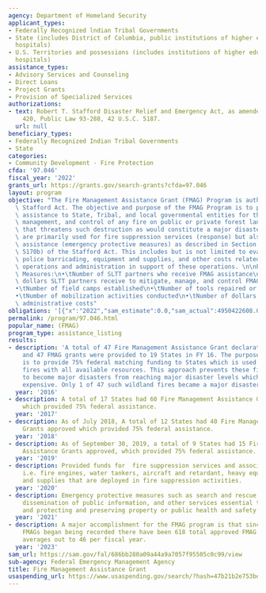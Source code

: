 ```yaml
---
agency: Department of Homeland Security
applicant_types:
- Federally Recognized lndian Tribal Governments
- State (includes District of Columbia, public institutions of higher education and
  hospitals)
- U.S. Territories and possessions (includes institutions of higher education and
  hospitals)
assistance_types:
- Advisory Services and Counseling
- Direct Loans
- Project Grants
- Provision of Specialized Services
authorizations:
- text: Robert T. Stafford Disaster Relief and Emergency Act, as amended, Section
    420, Public Law 93-288, 42 U.S.C. 5187.
  url: null
beneficiary_types:
- Federally Recognized Indian Tribal Governments
- State
categories:
- Community Development - Fire Protection
cfda: '97.046'
fiscal_year: '2022'
grants_url: https://grants.gov/search-grants?cfda=97.046
layout: program
objective: "The Fire Management Assistance Grant (FMAG) Program is authorized by the\
  \ Stafford Act. The objective and purpose of the FMAG Program is to provide supplemental\
  \ assistance to State, Tribal, and local governmental entities for the mitigation,\
  \ management, and control of any fire on public or private forest land or grassland\
  \ that threatens such destruction as would constitute a major disaster. The funds\
  \ are primarily used for fire suppression services (response) but also for essential\
  \ assistance (emergency protective measures) as described in Section 403 (42 U.S.C.\
  \ 5170b) of the Stafford Act. This includes but is not limited to evacuation, sheltering,\
  \ police barricading, equipment and supplies, and other costs related to fire suppression\
  \ operations and administration in support of these operations. \n\nPerformance\
  \ Measures:\n•\tNumber of SLTT partners who receive FMAG assistance\n•\tNumber of\
  \ dollars SLTT partners receive to mitigate, manage, and control FMAG-Declared fires\n\
  •\tNumber of field camps established\n•\tNumber of tools repaired or replaced\n\
  •\tNumber of mobilization activities conducted\n•\tNumber of dollars used to offset\
  \ administrative costs"
obligations: '[{"x":"2022","sam_estimate":0.0,"sam_actual":4950422608.0,"usa_spending_actual":88971114.07},{"x":"2023","sam_estimate":101000000.0,"sam_actual":0.0,"usa_spending_actual":107266387.14},{"x":"2024","sam_estimate":101000000.0,"sam_actual":0.0,"usa_spending_actual":21808723.13}]'
permalink: /program/97.046.html
popular_name: (FMAG)
program_type: assistance_listing
results:
- description: 'A total of 47 Fire Management Assistance Grant declarations were approved
    and 47 FMAG grants were provided to 19 States in FY 16. The purpose of this program
    is to provide 75% federal matching funding to States which is used to attack wildland
    fires with all available resources. This approach prevents these fires that threaten
    to become major disasters from reaching major disaster levels which are much more
    expensive. Only 1 of 47 such wildland fires became a major disaster in FY16. '
  year: '2016'
- description: A total of 17 States had 60 Fire Management Assistance Grants approved
    which provided 75% federal assistance.
  year: '2017'
- description: As of July 2018, A total of 12 States had 40 Fire Management Assistance
    Grants approved which provided 75% federal assistance.
  year: '2018'
- description: As of September 30, 2019, a total of 9 States had 15 Fire Management
    Assistance Grants approved, which provided 75% federal assistance.
  year: '2019'
- description: Provided funds for  fire suppression services and associated services,
    i.e. fire engines, water tankers, aircraft and retardant, heavy equipment, personnel,
    and supplies that are deployed in fire suppression activities.
  year: '2020'
- description: Emergency protective measures such as search and rescue, sheltering,
    dissemination of public information, and other services essential to saving lives
    and protecting and preserving property or public health and safety.
  year: '2021'
- description: A major accomplishment for the FMAG program is that since 2010 when
    FMAGs began being recorded there have been 618 total approved FMAG declarations  which
    averages out to 46 per fiscal year.
  year: '2023'
sam_url: https://sam.gov/fal/686bb280a09a44a9a7057f95505c0c99/view
sub-agency: Federal Emergency Management Agency
title: Fire Management Assistance Grant
usaspending_url: https://www.usaspending.gov/search/?hash=47b21b2e753bec9023e8f6c7627e97d0
---
```

